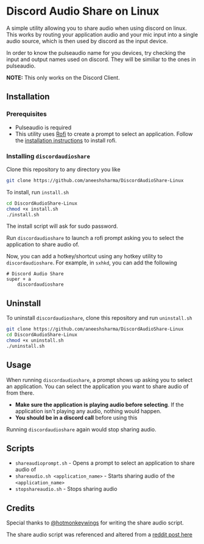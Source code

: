 # Discord Audio Share on Linux

A simple utility allowing you to share audio when using discord on linux. This
works by routing your application audio and your mic input into a single audio
source, which is then used by discord as the input device.

In order to know the pulseaudio name for you devices, try checking the input 
and output names used on discord. They will be similiar to the ones in pulseaudio.

**NOTE:** This only works on the Discord Client.

## Installation

### Prerequisites

- Pulseaudio is required
- This utility uses [Rofi](https://github.com/davatorium/rofi) to create a prompt
to select an application. Follow the [installation instructions](https://github.com/davatorium/rofi/blob/next/INSTALL.md#install-distribution)
to install rofi.


### Installing `discordaudioshare`

Clone this repository to any directory you like

```bash
git clone https://github.com/aneeshsharma/DiscordAudioShare-Linux
```

To install, run `install.sh`

```bash
cd DiscordAudioShare-Linux
chmod +x install.sh
./install.sh
```

The install script will ask for sudo password.

Run `discordaudioshare` to launch a rofi prompt asking you to select the application
to share audio of.

Now, you can add a hotkey/shortcut using any hotkey utility to `discordaudioshare`.
For example, in `sxhkd`, you can add the following

```
# Discord Audio Share
super + a
    discordaudioshare
```

## Uninstall

To uninstall `discordaudioshare`, clone this repository and run `uninstall.sh`

```bash
git clone https://github.com/aneeshsharma/DiscordAudioShare-Linux
cd DiscordAudioShare-Linux
chmod +x uninstall.sh
./uninstall.sh
```

## Usage

When running `discordaudioshare`, a prompt shows up asking you to select an application.
You can select the application you want to share audio of from there.
- **Make sure the application is playing audio before selecting**. If the application isn't
  playing any audio, nothing would happen.
- **You should be in a discord call** before using this

Running `discordaudioshare` again would stop sharing audio.

## Scripts

- `shareaudioprompt.sh` - Opens a prompt to select an application to share audio of
- `shareaudio.sh <application_name>` - Starts sharing audio of the `<application_name>`
- `stopshareaudio.sh` - Stops sharing audio

## Credits
Special thanks to [@hotmonkeywings](https://github.com/hotmonkeywings) for writing the share audio script.

The share audio script was referenced and altered from a [reddit post here](https://www.reddit.com/r/linux_gaming/comments/hwq6qq/comment/fz3vbxi/?utm_source=share&utm_medium=web2x&context=3)
